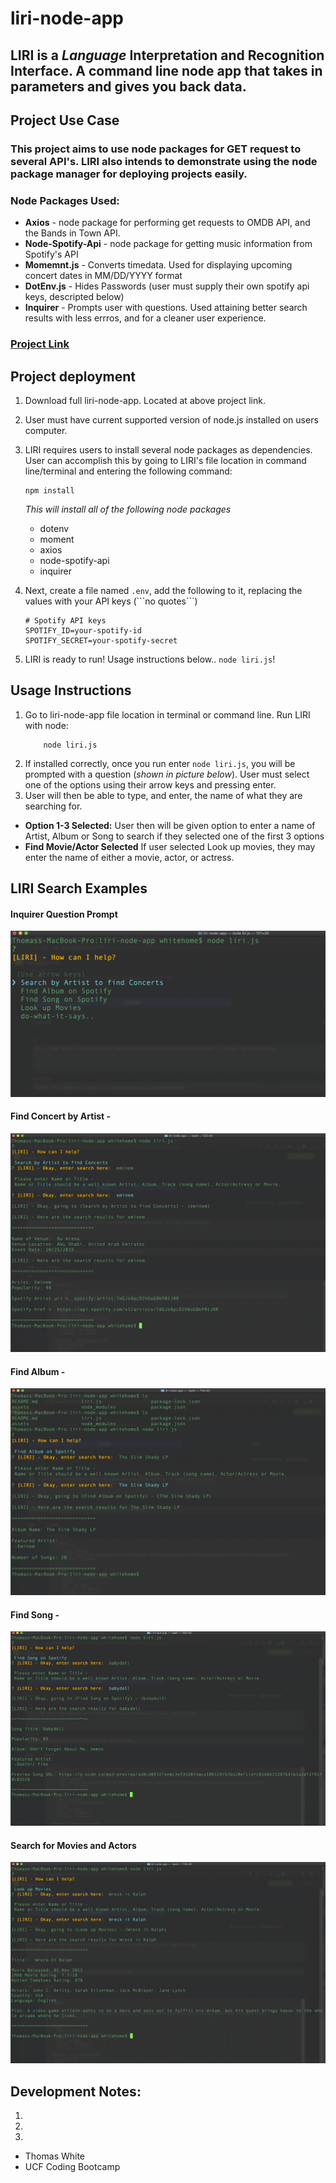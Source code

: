 # liri-node-app

## LIRI is a _Language_ Interpretation and Recognition Interface. A command line node app that takes in parameters and gives you back data.

## Project Use Case 

### This project aims to use node packages for GET request to several API's. LIRI also intends to demonstrate using the node package manager for deploying projects easily.


### Node Packages Used: 
  - **Axios** - node package for performing get requests to OMDB API, and the Bands in Town API.
  - **Node-Spotify-Api** - node package for getting music information from Spotify's API
  - **Momemnt.js** - Converts timedata. Used for displaying upcoming concert dates in MM/DD/YYYY format
  - **DotEnv.js** - Hides Passwords (user must supply their own spotify api keys, descripted below)
  - **Inquirer** - Prompts user with questions. Used attaining better search results with less errros, and for a cleaner user experience.

### **[Project Link](https://github.com/thomas-white-ucf/liri-node-app)**


## Project deployment

1. Download full liri-node-app. Located at above project link.
2. User must have current supported version of node.js installed on users computer.
3. LIRI requires users to install several node packages as dependencies. User can accomplish this by going to LIRI's file location in command line/terminal and entering the following command: 
    ```
    npm install
    ```
    *This will install all of the following node packages*
   - dotenv
   - moment
   - axios
   - node-spotify-api
   - inquirer

4. Next, create a file named `.env`, add the following to it, replacing the values with your API keys (\```no quotes```)
     ```
     # Spotify API keys
     SPOTIFY_ID=your-spotify-id
     SPOTIFY_SECRET=your-spotify-secret
     ```
5. LIRI is ready to run!  Usage instructions below..  `node liri.js`!


## Usage Instructions

1. Go to liri-node-app file location in terminal or command line. Run LIRI with node:
    ```
        node liri.js
    ```
2. If installed correctly, once you run enter `node liri.js`, you will be prompted with a question (*shown in picture below*). User must select one of the options using their arrow keys and pressing enter.
3. User will then be able to type, and enter, the name of what they are searching for.
  - **Option 1-3 Selected:** User then will be given option to enter a name of Artist, Album or Song to search if they selected one of the first 3 options
  - **Find Movie/Actor Selected** If user selected Look up movies, they may enter the name of either a movie, actor, or actress.

## LIRI Search Examples

#### Inquirer Question Prompt
![Image1](assets/images/image1.png)
#### Find Concert by Artist -
![Image1](assets/images/image2.png)
#### Find Album -
![Image1](assets/images/image3.png)
#### Find Song -
![Image1](assets/images/image4.png)
#### Search for Movies and Actors
![Image1](assets/images/image5.png)



## Development Notes:
1. 
2.
3. 


- Thomas White
- UCF Coding Bootcamp
